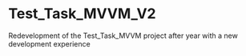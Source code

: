 # Test_Task_MVVM_V2
Redevelopment of the Test_Task_MVVM project after year with a new development experience
